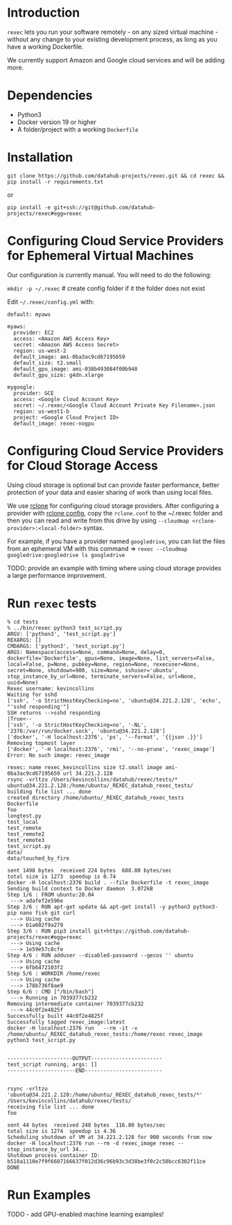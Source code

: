 # Introduction

`rexec` lets you run your software remotely - on any sized virtual machine - without any change to your existing development process, as long as you have a working Dockerfile.

We currently support Amazon and Google cloud services and will be adding more.

# Dependencies

* Python3 
* Docker version 19 or higher
* A folder/project with a working `Dockerfile`

# Installation 

`git clone https://github.com/datahub-projects/rexec.git && cd rexec && pip install -r requirements.txt`

or 

`pip install -e git+ssh://git@github.com/datahub-projects/rexec#egg=rexec`

# Configuring Cloud Service Providers for Ephemeral Virtual Machines 

Our configuration is currently manual. You will need to do the following: 

`mkdir -p ~/.rexec` # create config folder if it the folder does not exist

Edit `~/.rexec/config.yml` with:

```
default: myaws

myaws:
  provider: EC2
  access: <Amazon AWS Access Key>
  secret: <Amazon AWS Access Secret>
  region: us-west-2
  default_image: ami-0ba3ac9cd67195659
  default_size: t2.small
  default_gpu_image: ami-038b493084f00b948 
  default_gpu_size: g4dn.xlarge

mygoogle:
  provider: GCE
  access: <Google Cloud Account Key>
  secret: ~/.rexec/<Google Cloud Account Private Key Filename>.json
  region: us-west1-b
  project: <Google Cloud Project ID>
  default_image: rexec-nogpu
```

# Configuring Cloud Service Providers for Cloud Storage Access

Using cloud storage is optional but can provide faster performance, better protection of your data and easier sharing of work than using local files.

We use [rclone](https://rclone.org/) for configuring cloud storage providers. After configuring a provider with [rclone config](https://rclone.org/commands/rclone_config/), copy the `rclone.conf` to the ~/.rexec folder and then you can read and write from this drive by using `--cloudmap <rclone-provider>:<local-folder>` syntax.

For example, if you have a provider named `googledrive`, you can list the files from an ephemeral VM with this command => `rexec --cloudmap googledrive:googledrive ls googledrive`

TODO: provide an example with timing where using cloud storage provides a large performance improvement.

# Run `rexec` tests

```
% cd tests
% ../bin/rexec python3 test_script.py 
ARGV: ['python3', 'test_script.py']
REXARGS: []
CMDARGS: ['python3', 'test_script.py']
ARGS: Namespace(access=None, command=None, delay=0, dockerfile='Dockerfile', gpus=None, image=None, list_servers=False, local=False, p=None, pubkey=None, region=None, rexecuser=None, secret=None, shutdown=900, size=None, sshuser='ubuntu', stop_instance_by_url=None, terminate_servers=False, url=None, uuid=None)
Rexec username: kevincollins
Waiting for sshd
['ssh', '-o StrictHostKeyChecking=no', 'ubuntu@34.221.2.128', 'echo', "'sshd responding'"]
SSH returns -->sshd responding
|True<--
['ssh', '-o StrictHostKeyChecking=no', '-NL', '2376:/var/run/docker.sock', 'ubuntu@34.221.2.128']
['docker', '-H localhost:2376', 'ps', '--format', '{{json .}}']
Removing topmost layer
['docker', '-H localhost:2376', 'rmi', '--no-prune', 'rexec_image']
Error: No such image: rexec_image

rexec: name rexec_kevincollins size t2.small image ami-0ba3ac9cd67195659 url 34.221.2.128
rsync -vrltzu /Users/kevincollins/datahub/rexec/tests/* ubuntu@34.221.2.128:/home/ubuntu/_REXEC_datahub_rexec_tests/
building file list ... done
created directory /home/ubuntu/_REXEC_datahub_rexec_tests
Dockerfile
foo
longtest.py
test_local
test_remote
test_remote2
test_remote3
test_script.py
data/
data/touched_by_fire

sent 1498 bytes  received 224 bytes  688.80 bytes/sec
total size is 1273  speedup is 0.74
docker -H localhost:2376 build . --file Dockerfile -t rexec_image
Sending build context to Docker daemon  3.072kB
Step 1/6 : FROM ubuntu:20.04
 ---> adafef2e596e
Step 2/6 : RUN apt-get update && apt-get install -y python3 python3-pip nano fish git curl
 ---> Using cache
 ---> b1a602f9a279
Step 3/6 : RUN pip3 install git+https://github.com/datahub-projects/rexec#egg=rexec
 ---> Using cache
 ---> 1e59e57c8cfe
Step 4/6 : RUN adduser --disabled-password --gecos '' ubuntu
 ---> Using cache
 ---> 6fb6472103f2
Step 5/6 : WORKDIR /home/rexec
 ---> Using cache
 ---> 178b736f8ae9
Step 6/6 : CMD ["/bin/bash"]
 ---> Running in 7039377cb232
Removing intermediate container 7039377cb232
 ---> 44c0f2e4825f
Successfully built 44c0f2e4825f
Successfully tagged rexec_image:latest
docker -H localhost:2376 run   --rm -it -v /home/ubuntu/_REXEC_datahub_rexec_tests:/home/rexec rexec_image python3 test_script.py


---------------------OUTPUT-----------------------
test_script running, args: []
----------------------END-------------------------


rsync -vrltzu 'ubuntu@34.221.2.128:/home/ubuntu/_REXEC_datahub_rexec_tests/*' /Users/kevincollins/datahub/rexec/tests/
receiving file list ... done
foo

sent 44 bytes  received 248 bytes  116.80 bytes/sec
total size is 1274  speedup is 4.36
Scheduling shutdown of VM at 34.221.2.128 for 900 seconds from now
docker -H localhost:2376 run --rm -d rexec_image rexec --stop_instance_by_url 34...
Shutdown process container ID:
b518a1110e7f9f6607166637f012d36c96b93c3d38be3f0c2c50bcc6302f11ce
DONE
```

# Run Examples

TODO - add GPU-enabled machine learning examples! 


